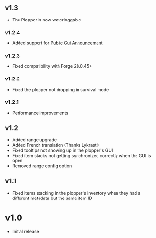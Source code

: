 ## v1.3
- The Plopper is now waterloggable

### v1.2.4
- Added support for [Public Gui Announcement](https://curseforge.com/minecraft/mc-mods/public-gui-announcement)

### v1.2.3
- Fixed compatibility with Forge 28.0.45+

### v1.2.2
- Fixed the plopper not dropping in survival mode

### v1.2.1
- Performance improvements

## v1.2
- Added range upgrade
- Added French translation (Thanks Lykrast!)
- Fixed tooltips not showing up in the plopper's GUI
- Fixed item stacks not getting synchronized correctly when the GUI is open
- Removed range config option

## v1.1
- Fixed items stacking in the plopper's inventory when they had a different metadata but the same item ID

# v1.0
- Initial release